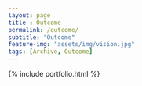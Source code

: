 ```yaml
--- 
layout: page
title : Outcome 
permalink: /outcome/
subtitle: "Outcome" 
feature-img: "assets/img/vision.jpg"
tags: [Archive, Outcome]
---
```


{% include portfolio.html %}
